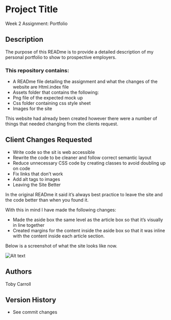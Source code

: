 # Project Title

Week 2 Assignment: Portfolio

## Description
The purpose of this READme is to provide a detailed description of my personal portfolio to show to prospective employers.

### This repository contains:
* A READme file detailing the assignment and what the changes of the website are
Html.index file
* Assets folder that contains the following:
* Png file of the expected mock up
* Css folder containing css style sheet
* Images for the site

This website had already been created however there were a number of things that needed changing from the clients request.

## Client Changes Requested
* Write code so the sit is web accessible
* Rewrite the code to be cleaner and follow correct semantic layout
* Reduce unnecessary CSS code by creating classes to avoid doubling up on code
* Fix links that don’t work
* Add alt tags to images
* Leaving the Site Better

In the original READme it said it’s always best practice to leave the site and the code better than when you found it.

With this in mind I have made the following changes:
* Made the aside box the same level as the article box so that it’s visually in line together
* Created margins for the content inside the aside box so that it was inline with the content inside each article section.

Below is a screenshot of what the site looks like now.

![Alt text](Assets/Horiseon%20Marketing%20Agency%20Mockup.png)

## Authors

Toby Carroll


## Version History
    
* See commit changes



